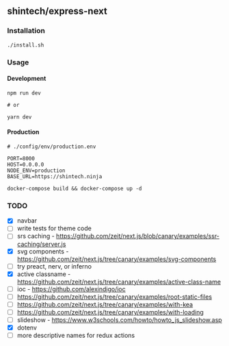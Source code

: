 ## shintech/express-next

### Installation

    ./install.sh
    
### Usage
#### Development
    
    npm run dev
    
    # or
    
    yarn dev
    
#### Production
    # ./config/env/production.env

    PORT=8000
    HOST=0.0.0.0
    NODE_ENV=production
    BASE_URL=https://shintech.ninja

    docker-compose build && docker-compose up -d

### TODO

- [x] navbar
- [ ] write tests for theme code
- [ ] srs caching - https://github.com/zeit/next.js/blob/canary/examples/ssr-caching/server.js
- [x] svg components - https://github.com/zeit/next.js/tree/canary/examples/svg-components
- [ ] try preact, nerv, or inferno
- [x] active classname - https://github.com/zeit/next.js/tree/canary/examples/active-class-name
- [ ] ioc - https://github.com/alexindigo/ioc
- [ ] https://github.com/zeit/next.js/tree/canary/examples/root-static-files
- [ ] https://github.com/zeit/next.js/tree/canary/examples/with-kea
- [ ] https://github.com/zeit/next.js/tree/canary/examples/with-loading
- [ ] slideshow - https://www.w3schools.com/howto/howto_js_slideshow.asp
- [x] dotenv
- [ ] more descriptive names for redux actions